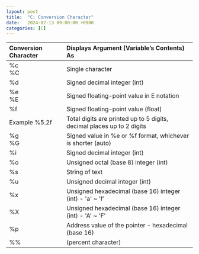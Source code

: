 ```yaml
---
layout: post
title:  "C: Conversion Character"
date:   2024-02-13 09:00:00 +0900
categories: [C]
---
```


|Conversion Character|Displays Argument (Variable’s Contents) As|
|:---|:---|
|%c<br />%C|Single character|
|%d|Signed decimal integer (int)|
|%e<br />%E|Signed floating-point value in E notation|
|%f|Signed floating-point value (float)|
|Example %5.2f|Total digits are printed up to 5 digits, decimal places up to 2 digits|
|%g<br />%G|Signed value in %e or %f format, whichever is shorter (auto)|
|%i|Signed decimal integer (int)|
|%o|Unsigned octal (base 8) integer (int)|
|%s|String of text|
|%u|Unsigned decimal integer (int)|
|%x|Unsigned hexadecimal (base 16) integer (int) - 'a' ~ 'f'|
|%X|Unsigned hexadecimal (base 16) integer (int) - 'A' ~ 'F'|
|%p|Address value of the pointer - hexadecimal (base 16)|
|%%|(percent character)|
